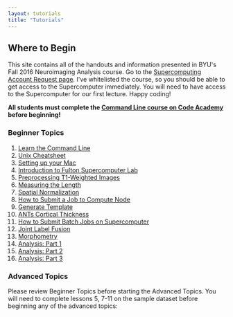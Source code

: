 ```yaml
---
layout: tutorials
title: "Tutorials"
---
```


## Where to Begin

This site contains all of the handouts and information presented in BYU's Fall 2016 Neuroimaging Analysis course. Go to the <a href="https://marylou.byu.edu/account/create/">Supercomputing Account Request page</a>. I've whitelisted the course, so you should be able to get access to the Supercomputer immediately. You will need to have access to the Supercomputer for our first lecture. Happy coding!

**All students must complete the [Command Line course on Code Academy](https://www.codecademy.com/courses/learn-the-command-line) before beginning!**

### Beginner Topics

1. [Learn the Command Line](https://www.codecademy.com/learn/learn-the-command-line)
2. [Unix Cheatsheet](general/unix-cheat-sheet)
3. [Setting up your Mac](general/setting-up-your-mac)
4. [Introduction to Fulton Supercomputer Lab](general/introduction-to-fulton-supercomputer-lab)
5. [Preprocessing T1-Weighted Images](structural/preprocessing_T1_weighted_images)
6. [Measuring the Length](structural/#)
7. [Spatial Normalization](structural/spatial_normalization)
8. [How to Submit a Job to Compute Node](general/submit-single-job)
9. [Generate Template](structural/template)
10. [ANTs Cortical Thickness](structural/cortical_thickness)
11. [How to Submit Batch Jobs on Supercomputer](general/submit-multiple-jobs)
12. [Joint Label Fusion](structural/#)
13. [Morphometry](structural/#)
14. [Analysis: Part 1](structural/#)
15. [Analysis: Part 2](structural/#)
16. [Analysis: Part 3](structural/#)

### Advanced Topics

Please review Beginner Topics before starting the Advanced Topics. You will need to complete lessons 5, 7-11 on the sample dataset before beginning any of the advanced topics:
